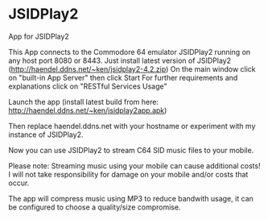 # JSIDPlay2
App for JSIDPlay2

This App connects to the Commodore 64 emulator JSIDPlay2 running on any host port 8080 or 8443.
Just install latest version of  JSIDPlay2 (http://haendel.ddns.net/~ken/jsidplay2-4.2.zip)
On the main window click on "built-in App Server" then click Start
For further requirements and explanations click on "RESTful Services Usage"

Launch the app (install latest build from here: http://haendel.ddns.net/~ken/jsidplay2app.apk)

Then replace haendel.ddns.net with your hostname or experiment with my instance of JSIDPlay2.

Now you can use JSIDPlay2 to stream C64 SID music files to your mobile.

Please note: Streaming music using your mobile can cause additional costs!
I will not take responsibility for damage on your mobile and/or costs that occur.

The app will compress music using MP3 to reduce bandwith usage, it can be configured to choose a quality/size compromise.
